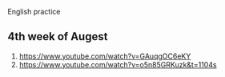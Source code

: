 English practice

## 4th week of Augest
1. https://www.youtube.com/watch?v=GAuqgOC6eKY
2. https://www.youtube.com/watch?v=o5n85GRKuzk&t=1104s

